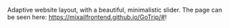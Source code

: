 Adaptive website layout, with a beautiful, minimalistic slider. The page can be seen here:
https://mixailfrontend.github.io/GoTrip/#!
